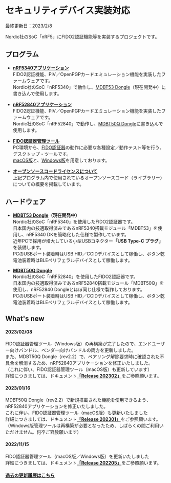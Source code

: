 # セキュリティデバイス実装対応

最終更新日：2023/2/8

Nordic社のSoC「nRF5」にFIDO2認証機能等を実装するプロジェクトです。

## プログラム

- <b>[nRF5340アプリケーション](nRF5340_app)</b><br>
FIDO2認証機能、PIV／OpenPGPカードエミュレーション機能を実装したファームウェアです。<br>
Nordic社のSoC「nRF5340」で動作し、[MDBT53 Dongle](FIDO2Device/MDBT53_Dongle)（現在開発中）に書き込んで使用します。

- <b>[nRF52840アプリケーション](nRF52840_app)</b><br>
FIDO2認証機能、PIV／OpenPGPカードエミュレーション機能を実装したファームウェアです。<br>
Nordic社のSoC「nRF52840」で動作し、[MDBT50Q Dongle](FIDO2Device/MDBT50Q_Dongle)に書き込んで使用します。

- <b>[FIDO認証器管理ツール](MaintenanceTool)</b><br>
PC環境から、[FIDO認証器](FIDO2Device)の動作に必要な各種設定／動作テスト等を行う、デスクトップ・ツールです。<br>
[macOS版](MaintenanceTool/macOSApp/README.md)と、[Windows版](MaintenanceTool/dotNET/README.md)を用意しております。

- <b>[オープンソースコードライセンスについて](OSSL.md)</b><br>
上記プログラム内で使用されているオープンソースコード（ライブラリー）についての概要を掲載しています。

## ハードウェア

- <b>[MDBT53 Dongle](FIDO2Device/MDBT53_Dongle/README.md)（現在開発中）</b><br>
Nordic社のSoC「nRF5340」を使用したFIDO2認証器です。<br>
日本国内の技適取得済みであるnRF5340搭載モジュール「MDBT53」を使用し、nRF5340 DKを簡略化した仕様で製作しています。<br>
近年PCで採用が増大している小型USBコネクター<b>「USB Type-C プラグ」</b>を装備します。<br>
PCのUSBポート装着時はUSB HID／CCIDデバイスとして稼働し、ボタン乾電池装着時はBLEペリフェラルデバイスとして稼働します。

- <b>[MDBT50Q Dongle](FIDO2Device/MDBT50Q_Dongle)</b><br>
Nordic社のSoC「nRF52840」を使用したFIDO2認証器です。<br>
日本国内の技適取得済みであるnRF52840搭載モジュール「MDBT50Q」を使用し、nRF52840 Dongleとほぼ同じ仕様で製作しております。<br>
PCのUSBポート装着時はUSB HID／CCIDデバイスとして稼働し、ボタン乾電池装着時はBLEペリフェラルデバイスとして稼働します。

## What's new

#### 2023/02/08

FIDO認証器管理ツール（Windows版）の再構築が完了したので、エンドユーザー向けバンドル、ベンダー向けバンドルの両方を更新しました。<br>
また、MDBT50Q Dongle（rev2.2）で、ペアリング解除要求時に確認された不具合を解消するため、nRF52840アプリケーションを修正いたしました。<br>
（これに伴い、FIDO認証器管理ツール（macOS版）も更新しています）<br>
詳細につきましては、ドキュメント<b>[「Release 202302」](https://github.com/diverta/onecard-fido/releases/tag/Release_202302)</b>をご参照願います。

#### 2023/01/16

MDBT50Q Dongle（rev2.2）で新規搭載された機能を使用できるよう、nRF52840アプリケーションを修正いたしました。<br>
これに伴い、FIDO認証器管理ツール（macOS版）も更新いたしました<br>
詳細につきましては、ドキュメント<b>[「Release 202301」](https://github.com/diverta/onecard-fido/releases/tag/Release_202301)</b>をご参照願います。<br>
（Windows版管理ツールは再構築が必要となったため、しばらくの間ご利用いただけません。何卒ご容赦願います）

#### 2022/11/15

FIDO認証器管理ツール（macOS版／Windows版）を更新いたしました<br>
詳細につきましては、ドキュメント<b>[「Release 202205」](https://github.com/diverta/onecard-fido/releases/tag/Release_202205)</b>をご参照願います。

#### [過去の更新履歴はこちら](HISTORY.md)

